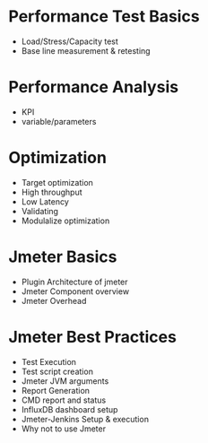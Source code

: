 # Performance Test Basics
- Load/Stress/Capacity test
- Base line measurement & retesting

# Performance Analysis
- KPI
- variable/parameters


# Optimization 
- Target optimization 
- High throughput
- Low Latency
- Validating
- Modulalize optimization 

# Jmeter Basics
- Plugin Architecture of jmeter
- Jmeter Component overview
- Jmeter Overhead

# Jmeter Best Practices 
- Test Execution 
- Test script creation 
- Jmeter JVM arguments
- Report Generation 
- CMD report and status
- InfluxDB dashboard setup
- Jmeter-Jenkins Setup & execution 
- Why not to use Jmeter
